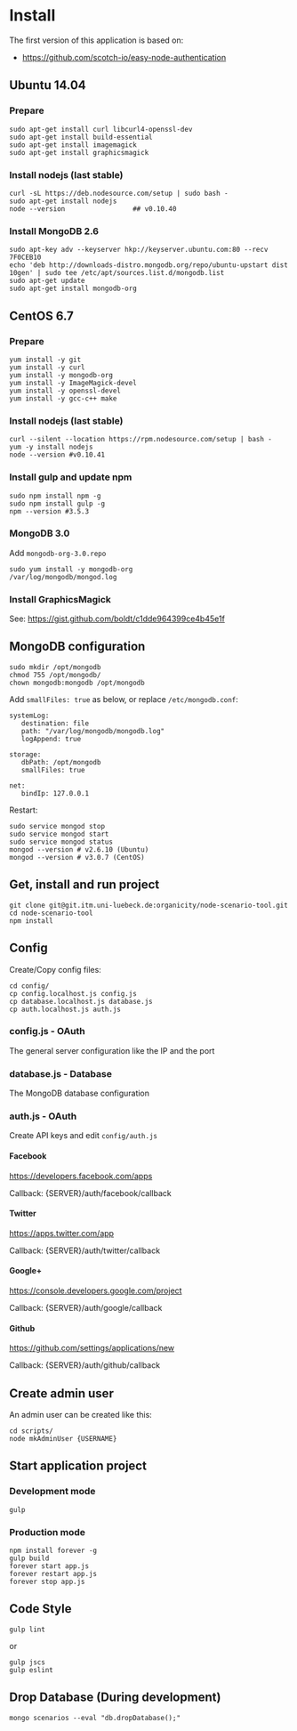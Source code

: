 # Install

The first version of this application is based on:

* https://github.com/scotch-io/easy-node-authentication

## Ubuntu 14.04

### Prepare

```
sudo apt-get install curl libcurl4-openssl-dev
sudo apt-get install build-essential
sudo apt-get install imagemagick
sudo apt-get install graphicsmagick
```

### Install nodejs (last stable)

```
curl -sL https://deb.nodesource.com/setup | sudo bash -
sudo apt-get install nodejs
node --version                 ## v0.10.40
```

### Install MongoDB 2.6

```
sudo apt-key adv --keyserver hkp://keyserver.ubuntu.com:80 --recv 7F0CEB10
echo 'deb http://downloads-distro.mongodb.org/repo/ubuntu-upstart dist 10gen' | sudo tee /etc/apt/sources.list.d/mongodb.list
sudo apt-get update
sudo apt-get install mongodb-org
```

## CentOS 6.7

### Prepare

```
yum install -y git
yum install -y curl
yum install -y mongodb-org
yum install -y ImageMagick-devel
yum install -y openssl-devel
yum install -y gcc-c++ make
```

###  Install nodejs (last stable)

```
curl --silent --location https://rpm.nodesource.com/setup | bash -
yum -y install nodejs
node --version #v0.10.41
```

### Install gulp and update npm

```
sudo npm install npm -g
sudo npm install gulp -g
npm --version #3.5.3
```

### MongoDB 3.0

Add `mongodb-org-3.0.repo`

```
sudo yum install -y mongodb-org
/var/log/mongodb/mongod.log
```

### Install GraphicsMagick

See: https://gist.github.com/boldt/c1dde964399ce4b45e1f

## MongoDB configuration

```
sudo mkdir /opt/mongodb
chmod 755 /opt/mongodb/
chown mongodb:mongodb /opt/mongodb
```

Add `smallFiles: true` as below, or replace `/etc/mongodb.conf`:

```
systemLog:
   destination: file
   path: "/var/log/mongodb/mongodb.log"
   logAppend: true

storage:
   dbPath: /opt/mongodb
   smallFiles: true

net:
   bindIp: 127.0.0.1
```

Restart:

```
sudo service mongod stop
sudo service mongod start
sudo service mongod status
mongod --version # v2.6.10 (Ubuntu)
mongod --version # v3.0.7 (CentOS)
```

## Get, install and run project

```
git clone git@git.itm.uni-luebeck.de:organicity/node-scenario-tool.git
cd node-scenario-tool
npm install
```

## Config

Create/Copy config files:

```
cd config/
cp config.localhost.js config.js
cp database.localhost.js database.js
cp auth.localhost.js auth.js
```

### config.js - OAuth

The general server configuration like the IP and the port

### database.js - Database

The MongoDB database configuration

### auth.js - OAuth

Create API keys and edit `config/auth.js`

#### Facebook

https://developers.facebook.com/apps

Callback: {SERVER}/auth/facebook/callback

#### Twitter

https://apps.twitter.com/app

Callback: {SERVER}/auth/twitter/callback

#### Google+

https://console.developers.google.com/project

Callback: {SERVER}/auth/google/callback

#### Github

https://github.com/settings/applications/new

Callback: {SERVER}/auth/github/callback


## Create admin user

An admin user can be created like this:

```
cd scripts/
node mkAdminUser {USERNAME}
```

## Start application project

### Development mode

```
gulp
```

### Production mode

```
npm install forever -g
gulp build
forever start app.js
forever restart app.js
forever stop app.js
```

## Code Style

```
gulp lint
```

or

```
gulp jscs
gulp eslint
```


## Drop Database (During development)

```
mongo scenarios --eval "db.dropDatabase();"
```
